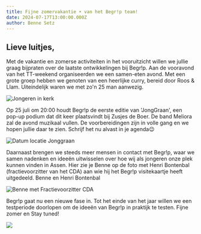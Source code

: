 ```yaml
---
title: Fijne zomervakantie ☀️ van het Begr!p team!
date: 2024-07-17T13:00:00.000Z
author: Benne Setz
---
```

## Lieve luitjes,

Met de vakantie en zomerse activiteiten in het vooruitzicht willen we jullie graag bijpraten over de laatste ontwikkelingen bij Begr!p. Aan de vooravond van het TT-weekend organiseerden we een samen-eten avond. Met een grote groep hebben we genoten van een heerlijke curry, bereid door Roos & LIam. Uiteindelijk waren we met zo'n 25 man aanwezig.

![Jongeren in kerk](/img/mensen-kerk.png#center)


Op 25 juli om 20:00 houdt Begr!p de eerste editie van 'JongGraan', een pop-up podium dat dit keer plaatsvindt bij Zusjes de Boer. De band Meliora zal de avond muzikaal vullen. De voorbereidingen zijn in volle gang en we hopen jullie daar te zien. Schrijf het nu alvast in je agenda😉

![Datum locatie Jonggraan](/img/jonggraan.jpg#center)

Daarnaast brengen we steeds meer mensen in contact met Begr!p, waar we samen nadenken en ideeën uitwisselen over hoe wij als jongeren onze plek kunnen vinden in Assen. Hier zie je Benne op de foto met Henri Bontenbal (fractievoorzitter van het CDA) aan wie hij het Begr!p visitekaartje heeft uitgedeeld.
Benne en Henri Bontenbal

![Benne met Fractievoorzitter CDA](/img/cda.png#center)

Begr!p gaat nu een nieuwe fase in. Tot het einde van het jaar willen we een testperiode doorlopen om de ideeën van Begr!p in praktijk te testen. Fijne zomer en Stay tuned!

![](/img/krant.png#center)
